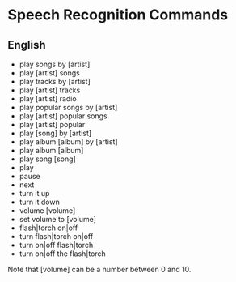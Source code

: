 # Speech Recognition Commands

## English

- play songs by [artist]
- play [artist] songs
- play tracks by [artist]
- play [artist] tracks
- play [artist] radio
- play popular songs by [artist]
- play [artist] popular songs
- play [artist] popular
- play [song] by [artist]
- play album [album] by [artist]
- play album [album]
- play song [song]
- play
- pause
- next
- turn it up
- turn it down
- volume [volume]
- set volume to [volume]
- flash|torch on|off
- turn flash|torch on|off
- turn on|off flash|torch
- turn on|off the flash|torch

Note that [volume] can be a number between 0 and 10.